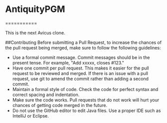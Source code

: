 # AntiquityPGM
===========

This is the next Avicus clone.

##Contributing
Before submitting a Pull Request, to increase the chances of the pull request being merged, make sure to follow the following guidelines:
- Use a formal commit message. Commit messages should be in the present tense. For example, "Add xxxxx, closes #123."
- Have one commit per pull request. This makes it easier for the pull request to be reviewed and merged. If there is an issue with a pull request, use git to amend the commit rather than adding a second commit.
- Maintain a formal style of code. Check the code for perfect syntax and correct spacing and indentation.
- Make sure the code works. Pull requests that do not work will hurt your chances of getting code merged in the future.
- Do not use the GitHub editor to edit Java files. Use a proper IDE such as IntelliJ or Eclipse.

